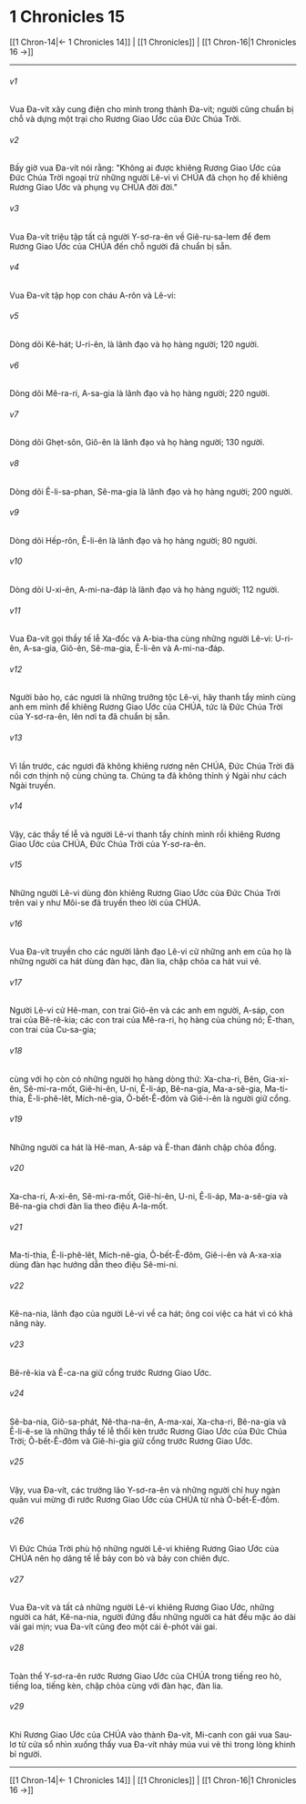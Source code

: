# 1 Chronicles 15

[[1 Chron-14|← 1 Chronicles 14]] | [[1 Chronicles]] | [[1 Chron-16|1 Chronicles 16 →]]
***



###### v1 
Vua Đa-vít xây cung điện cho mình trong thành Đa-vít; người cũng chuẩn bị chỗ và dựng một trại cho Rương Giao Ước của Đức Chúa Trời. 

###### v2 
Bấy giờ vua Đa-vít nói rằng: "Không ai được khiêng Rương Giao Ước của Đức Chúa Trời ngoại trừ những người Lê-vi vì CHÚA đã chọn họ để khiêng Rương Giao Ước và phụng vụ CHÚA đời đời." 

###### v3 
Vua Đa-vít triệu tập tất cả người Y-sơ-ra-ên về Giê-ru-sa-lem để đem Rương Giao Ước của CHÚA đến chỗ người đã chuẩn bị sẵn. 

###### v4 
Vua Đa-vít tập họp con cháu A-rôn và Lê-vi: 

###### v5 
Dòng dõi Kê-hát; U-ri-ên, là lãnh đạo và họ hàng người; 120 người. 

###### v6 
Dòng dõi Mê-ra-ri, A-sa-gia là lãnh đạo và họ hàng người; 220 người. 

###### v7 
Dòng dõi Ghẹt-sôn, Giô-ên là lãnh đạo và họ hàng người; 130 người. 

###### v8 
Dòng dõi Ê-li-sa-phan, Sê-ma-gia là lãnh đạo và họ hàng người; 200 người. 

###### v9 
Dòng dõi Hếp-rôn, Ê-li-ên là lãnh đạo và họ hàng người; 80 người. 

###### v10 
Dòng dõi U-xi-ên, A-mi-na-đáp là lãnh đạo và họ hàng người; 112 người. 

###### v11 
Vua Đa-vít gọi thầy tế lễ Xa-đốc và A-bia-tha cùng những người Lê-vi: U-ri-ên, A-sa-gia, Giô-ên, Sê-ma-gia, Ê-li-ên và A-mi-na-đáp. 

###### v12 
Người bảo họ, các ngươi là những trưởng tộc Lê-vi, hãy thanh tẩy mình cùng anh em mình để khiêng Rương Giao Ước của CHÚA, tức là Đức Chúa Trời của Y-sơ-ra-ên, lên nơi ta đã chuẩn bị sẵn. 

###### v13 
Vì lần trước, các ngươi đã không khiêng rương nên CHÚA, Đức Chúa Trời đã nổi cơn thịnh nộ cùng chúng ta. Chúng ta đã không thỉnh ý Ngài như cách Ngài truyền. 

###### v14 
Vậy, các thầy tế lễ và người Lê-vi thanh tẩy chính mình rồi khiêng Rương Giao Ước của CHÚA, Đức Chúa Trời của Y-sơ-ra-ên. 

###### v15 
Những người Lê-vi dùng đòn khiêng Rương Giao Ước của Đức Chúa Trời trên vai y như Môi-se đã truyền theo lời của CHÚA. 

###### v16 
Vua Đa-vít truyền cho các người lãnh đạo Lê-vi cử những anh em của họ là những người ca hát dùng đàn hạc, đàn lia, chập chỏa ca hát vui vẻ. 

###### v17 
Người Lê-vi cử Hê-man, con trai Giô-ên và các anh em người, A-sáp, con trai của Bê-rê-kia; các con trai của Mê-ra-ri, họ hàng của chúng nó; Ê-than, con trai của Cu-sa-gia; 

###### v18 
cùng với họ còn có những người họ hàng dòng thứ: Xa-cha-ri, Bên, Gia-xi-ên, Sê-mi-ra-mốt, Giê-hi-ên, U-ni, Ê-li-áp, Bê-na-gia, Ma-a-sê-gia, Ma-ti-thia, Ê-li-phê-lêt, Mích-nê-gia, Ô-bết-Ê-đôm và Giê-i-ên là người giữ cổng. 

###### v19 
Những người ca hát là Hê-man, A-sáp và Ê-than đánh chập chỏa đồng. 

###### v20 
Xa-cha-ri, A-xi-ên, Sê-mi-ra-mốt, Giê-hi-ên, U-ni, Ê-li-áp, Ma-a-sê-gia và Bê-na-gia chơi đàn lia theo điệu A-la-mốt. 

###### v21 
Ma-ti-thia, Ê-li-phê-lêt, Mích-nê-gia, Ô-bết-Ê-đôm, Giê-i-ên và A-xa-xia dùng đàn hạc hướng dẫn theo điệu Sê-mi-ni. 

###### v22 
Kê-na-nia, lãnh đạo của người Lê-vi về ca hát; ông coi việc ca hát vì có khả năng này. 

###### v23 
Bê-rê-kia và Ê-ca-na giữ cổng trước Rương Giao Ước. 

###### v24 
Sê-ba-nia, Giô-sa-phát, Nê-tha-na-ên, A-ma-xai, Xa-cha-ri, Bê-na-gia và Ê-li-ê-se là những thầy tế lễ thổi kèn trước Rương Giao Ước của Đức Chúa Trời; Ô-bết-Ê-đôm và Giê-hi-gia giữ cổng trước Rương Giao Ước. 

###### v25 
Vậy, vua Đa-vít, các trưởng lão Y-sơ-ra-ên và những người chỉ huy ngàn quân vui mừng đi rước Rương Giao Ước của CHÚA từ nhà Ô-bết-Ê-đôm. 

###### v26 
Vì Đức Chúa Trời phù hộ những người Lê-vi khiêng Rương Giao Ước của CHÚA nên họ dâng tế lễ bảy con bò và bảy con chiên đực. 

###### v27 
Vua Đa-vít và tất cả những người Lê-vi khiêng Rương Giao Ước, những người ca hát, Kê-na-nia, người đứng đầu những người ca hát đều mặc áo dài vải gai mịn; vua Đa-vít cũng đeo một cái ê-phót vải gai. 

###### v28 
Toàn thể Y-sơ-ra-ên rước Rương Giao Ước của CHÚA trong tiếng reo hò, tiếng loa, tiếng kèn, chập chỏa cùng với đàn hạc, đàn lia. 

###### v29 
Khi Rương Giao Ước của CHÚA vào thành Đa-vít, Mi-canh con gái vua Sau-lơ từ cửa sổ nhìn xuống thấy vua Đa-vít nhảy múa vui vẻ thì trong lòng khinh bỉ người.

***
[[1 Chron-14|← 1 Chronicles 14]] | [[1 Chronicles]] | [[1 Chron-16|1 Chronicles 16 →]]
